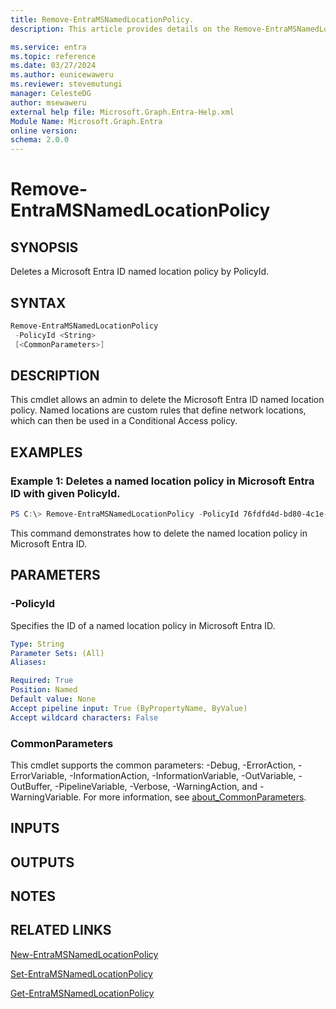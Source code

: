 ```yaml
---
title: Remove-EntraMSNamedLocationPolicy.
description: This article provides details on the Remove-EntraMSNamedLocationPolicy command.

ms.service: entra
ms.topic: reference
ms.date: 03/27/2024
ms.author: eunicewaweru
ms.reviewer: stevemutungi
manager: CelesteDG
author: msewaweru
external help file: Microsoft.Graph.Entra-Help.xml
Module Name: Microsoft.Graph.Entra
online version:
schema: 2.0.0
---
```


# Remove-EntraMSNamedLocationPolicy

## SYNOPSIS
Deletes a Microsoft Entra ID named location policy by PolicyId.

## SYNTAX

```powershell
Remove-EntraMSNamedLocationPolicy 
 -PolicyId <String> 
 [<CommonParameters>]
```

## DESCRIPTION
This cmdlet allows an admin to delete the Microsoft Entra ID named location policy.
Named locations are custom rules that define network locations, which can then be used in a Conditional Access policy.

## EXAMPLES

### Example 1: Deletes a named location policy in  Microsoft Entra ID with given PolicyId.
```Powershell
PS C:\> Remove-EntraMSNamedLocationPolicy -PolicyId 76fdfd4d-bd80-4c1e-8fd4-6abf49d121fe
```

This command demonstrates how to delete the named location policy in  Microsoft Entra ID.

## PARAMETERS

### -PolicyId
Specifies the ID of a named location policy in Microsoft Entra ID.

```yaml
Type: String
Parameter Sets: (All)
Aliases:

Required: True
Position: Named
Default value: None
Accept pipeline input: True (ByPropertyName, ByValue)
Accept wildcard characters: False
```

### CommonParameters
This cmdlet supports the common parameters: -Debug, -ErrorAction, -ErrorVariable, -InformationAction, -InformationVariable, -OutVariable, -OutBuffer, -PipelineVariable, -Verbose, -WarningAction, and -WarningVariable. For more information, see [about_CommonParameters](https://go.microsoft.com/fwlink/?LinkID=113216).

## INPUTS

## OUTPUTS

## NOTES
## RELATED LINKS

[New-EntraMSNamedLocationPolicy](New-EntraMSNamedLocationPolicy.md)

[Set-EntraMSNamedLocationPolicy](Set-EntraMSNamedLocationPolicy.md)

[Get-EntraMSNamedLocationPolicy](Get-EntraMSNamedLocationPolicy.md)


